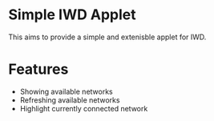 # Simple IWD Applet

This aims to provide a simple and extenisble applet for IWD.

# Features

* Showing available networks
* Refreshing available networks
* Highlight currently connected network
